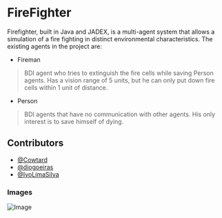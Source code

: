 # FireFighter

Firefighter, built in Java and JADEX, is a multi-agent system that allows a simulation of a fire fighting in distinct environmental characteristics. The existing agents in the project are:

 - Fireman
> BDI agent who tries to extinguish the fire cells while saving Person agents. Has a vision range of 5 units, but he can only put down fire cells within 1 unit of distance.

 - Person
 > BDI agents that have no communication with other agents. His only interest is to save himself of dying. 


## Contributors

 - [@Cowtard](https://github.com/CowTard)
 - [@diogoeiras](https://github.com/diogoeiras)
 - [@IvoLimaSilva](https://github.com/IvoLimaSilva)

### Images

![Image](https://i.gyazo.com/47401674d0f1fc3bc74020a494d76cfb.gif)
